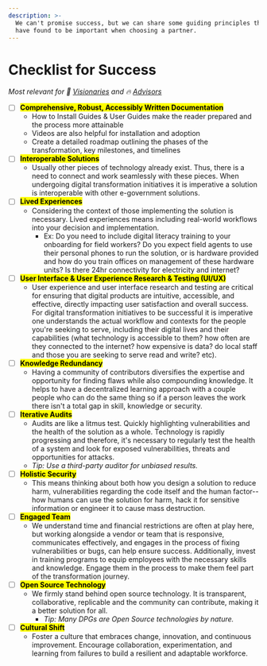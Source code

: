 ```yaml
---
description: >-
  We can't promise success, but we can share some guiding principles that we
  have found to be important when choosing a partner.
---
```


# Checklist for Success

<i>Most relevant for 💭 [Visionaries](../get-started.md#visionaries) and 🔥 [Advisors](../get-started.md#advisors)&#x20;</i>

* [ ] <mark class="yellow-bg">**Comprehensive, Robust, Accessibly Written Documentation**</mark>
  * How to Install Guides & User Guides make the reader prepared and the process more attainable
  * Videos are also helpful for installation and adoption
  * Create a detailed roadmap outlining the phases of the transformation, key milestones, and timelines
* [ ] <mark class="yellow-bg">**Interoperable Solutions**</mark>
  * Usually other pieces of technology already exist. Thus, there is a need to connect and work seamlessly with these pieces. When undergoing digital transformation initiatives it is imperative a solution is interoperable with other e-government solutions.&#x20;
* [ ] <mark class="yellow-bg">**Lived Experiences**</mark>&#x20;
  * Considering the context of those implementing the solution is necessary. Lived experiences means including real-world workflows into your decision and implementation.&#x20;
    * &#x20;Ex: Do you need to include digital literacy training to your onboarding for field workers? Do you expect field agents to use their personal phones to run the solution, or is hardware provided and how do you train offices on management of these hardware units? Is there 24hr connectivity for electricity and internet?&#x20;
* [ ] <mark class="yellow-bg">**User Interface & User Experience Research & Testing (UI/UX)**</mark>
  * User experience and user interface research and testing are critical for ensuring that digital products are intuitive, accessible, and effective, directly impacting user satisfaction and overall success. For digital transformation initiatives to be successful it is imperative one understands the actual workflow and contexts for the people you're seeking to serve, including their digital lives and their capabilities (what technology is accessible to them? how often are they connected to the internet? how expensive is data? do local staff and those you are seeking to serve read and write? etc).
* [ ] <mark class="yellow-bg">**Knowledge Redundancy**</mark>&#x20;
  * Having a community of contributors diversifies the expertise and opportunity for finding flaws while also compounding knowledge. It helps to have a decentralized learning approach with a couple people who can do the same thing so if a person leaves the work there isn't a total gap in skill, knowledge or security.
* [ ] <mark class="yellow-bg">**Iterative Audits**</mark>
  * Audits are like a litmus test. Quickly highlighting vulnerabilities and the health of the solution as a whole. Technology is rapidly progressing and therefore, it's necessary to regularly test the health of a system and look for exposed vulnerabilities, threats and opportunities for attacks.&#x20;
  * _Tip: Use a third-party auditor for unbiased results._&#x20;
* [ ] <mark class="yellow-bg">**Holistic Security**</mark>&#x20;
  * This means thinking about both how you design a solution to reduce harm, vulnerabilities regarding the code itself and the human factor--how humans can use the solution for harm, hack it for sensitive information or engineer it to cause mass destruction.&#x20;
* [ ] <mark class="yellow-bg">**Engaged Team**</mark>
  * We understand time and financial restrictions are often at play here, but working alongside a vendor or team that is responsive, communicates effectively, and engages in the process of fixing vulnerabilities or bugs, can help ensure success. Additionally, invest in training programs to equip employees with the necessary skills and knowledge. Engage them in the process to make them feel part of the transformation journey.
* [ ] <mark class="yellow-bg">**Open Source Technology**</mark>
  * We firmly stand behind open source technology. It is transparent, collaborative, replicable and the community can contribute, making it a better solution for all.&#x20;
    * _Tip: Many DPGs are Open Source technologies by nature._&#x20;
* [ ] <mark class="yellow-bg">**Cultural Shift**</mark>
  * Foster a culture that embraces change, innovation, and continuous improvement. Encourage collaboration, experimentation, and learning from failures to build a resilient and adaptable workforce.









